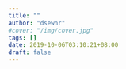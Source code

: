 ```yaml
---
title: ""
author: "dsewnr"
#cover: "/img/cover.jpg"
tags: []
date: 2019-10-06T03:10:21+08:00
draft: false
---
```


